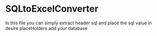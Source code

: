 # SQLtoExcelConverter
In this file you can simply extract header sql and place the sql value in desire placeHolders
add your database 

